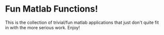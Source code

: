 <h1>Fun Matlab Functions!</h1>  

This is the collection of trivial/fun matlab applications that just don't quite fit in with the more serious work.  Enjoy!

